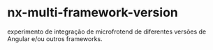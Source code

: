 # nx-multi-framework-version
experimento de integração de microfrotend de diferentes versões de Angular  e/ou outros frameworks. 
